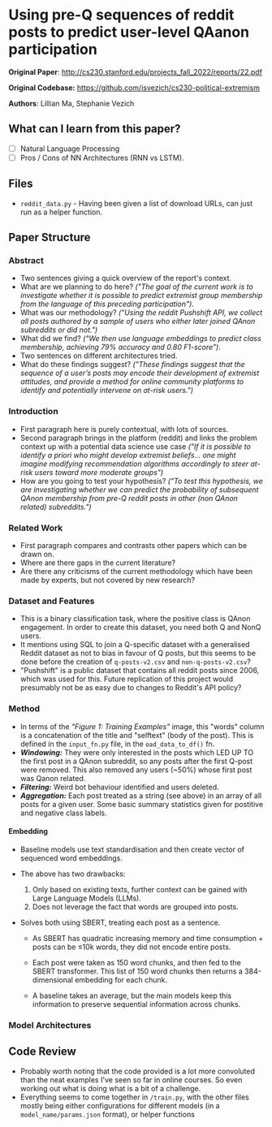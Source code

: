 # Using pre-Q sequences of reddit posts to predict user-level QAanon participation

**Original Paper**: http://cs230.stanford.edu/projects_fall_2022/reports/22.pdf

**Original Codebase:** https://github.com/isvezich/cs230-political-extremism

**Authors**: Lillian Ma, Stephanie Vezich

## What can I learn from this paper?

- [ ] Natural Language Processing
- [ ] Pros / Cons of NN Architectures (RNN vs LSTM).

## Files

- `reddit_data.py` - Having been given a list of download URLs, can just run as a helper function.

## Paper Structure

### Abstract

- Two sentences giving a quick overview of the report's context.
- What are we planning to do here? _("The goal of the current work is to investigate whether it is possible to predict extremist group membership from the language of this preceding participation")_.
- What was our methodology? _("Using the reddit Pushshift API, we collect all posts authored by a sample of users who either later joined QAnon subreddits or did not.")_
- What did we find? _("We then use language embeddings to predict class membership, achieving 79% accuracy and 0.80 F1-score")_.
- Two sentences on different architectures tried.
- What do these findings suggest? _("These findings suggest that the sequence of a user’s posts may encode their development of extremist attitudes, and provide a method for online community platforms to identify and potentially intervene on at-risk users.")_

### Introduction

- First paragraph here is purely contextual, with lots of sources.
- Second paragraph brings in the platform (reddit) and links the problem context up with a potential data science use case _("If it is possible to identify a priori who might develop extremist beliefs... one might imagine modifying recommendation algorithms accordingly to steer at-risk users toward more moderate groups")_
- How are you going to test your hypothesis? _("To test this hypothesis, we are investigating whether we can predict the probability of subsequent QAnon membership from pre-Q reddit posts in other (non QAnon related) subreddits.")_

### Related Work

- First paragraph compares and contrasts other papers which can be drawn on.
- Where are there gaps in the current literature?
- Are there any criticisms of the current methodology which have been made by experts, but not covered by new research?

### Dataset and Features

- This is a binary classification task, where the positive class is QAnon engagement. In order to create this dataset, you need both Q and NonQ users.
- It mentions using SQL to join a Q-specific dataset with a generalised Reddit dataset as not to bias in favour of Q posts, but this seems to be done before the creation of `q-posts-v2.csv` and `non-q-posts-v2.csv`?
- "Pushshift" is a public dataset that contains all reddit posts since 2006, which was used for this. Future replication of this project would presumably not be as easy due to changes to Reddit's API policy?

### Method

- In terms of the _"Figure 1: Training Examples"_ image, this "words" column is a concatenation of the title and "selftext" (body of the post). This is defined in the `input_fn.py` file, in the `oad_data_to_df()` fn.
- **_Windowing:_** They were only interested in the posts which LED UP TO the first post in a QAnon subreddit, so any posts after the first Q-post were removed. This also removed any users (~50%) whose first post was Qanon related.
- **_Filtering:_** Weird bot behaviour identified and users deleted.
- **_Aggregation:_** Each post treated as a string (see above) in an array of all posts for a given user. Some basic summary statistics given for postitive and negative class labels.

#### Embedding

- Baseline models use text standardisation and then create vector of sequenced word embeddings.
- The above has two drawbacks:
  1. Only based on existing texts, further context can be gained with Large Language Models (LLMs).
  2. Does not leverage the fact that words are grouped into posts.
- Solves both using SBERT, treating each post as a sentence.

  - As SBERT has quadratic increasing memory and time consumption + posts can be ≤10k words, they did not encode entire posts.

  - Each post were taken as 150 word chunks, and then fed to the SBERT transformer. This list of 150 word chunks then returns a 384-dimensional embedding for each chunk.

  - A baseline takes an average, but the main models keep this information to preserve sequential information across chunks.

### Model Architectures

## Code Review

- Probably worth noting that the code provided is a lot more convoluted than the neat examples I've seen so far in online courses. So even working out what is doing what is a bit of a challenge.
- Everything seems to come together in `/train.py`, with the other files mostly being either configurations for different models (in a `model_name/params.json` format), or helper functions
